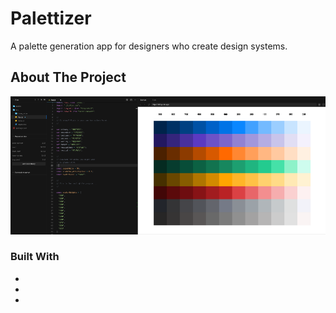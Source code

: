 # Palettizer
A palette generation app for designers who create design systems.

<!-- ABOUT THE PROJECT -->
## About The Project

<img src="images/hero.png">

### Built With

* [](create-react-app)
* [](tinycolor2)
* [](color-convert)